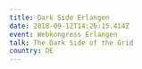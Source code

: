 ```yaml
---
title: Dark Side Erlangen
date: 2018-09-12T14:26:15.414Z
event: Webkongress Erlangen
talk: The Dark Side of the Grid
country: DE
---
```


